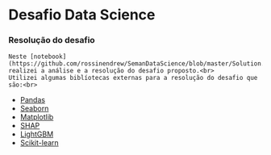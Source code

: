 # Desafio Data Science

### Resolução do desafio <br>
    Neste [notebook](https://github.com/rossinendrew/SemanDataScience/blob/master/Solution.ipynb), realizei a análise e a resolução do desafio proposto.<br>
    Utilizei algumas biblíotecas externas para a resolução do desafio que são:<br>
* [Pandas](https://pandas.pydata.org/pandas-docs/stable/whatsnew/v0.25.3.html)<br>
* [Seaborn](https://seaborn.pydata.org/index.html)<br>
* [Matplotlib](https://matplotlib.org/)<br>
* [SHAP](https://github.com/slundberg/shap)<br>
* [LightGBM](https://lightgbm.readthedocs.io/en/latest/)<br>
* [Scikit-learn](https://scikit-learn.org/stable/)<br>
